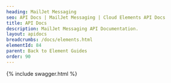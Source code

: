 ```yaml
---
heading: MailJet Messaging
seo: API Docs | MailJet Messaging | Cloud Elements API Docs
title: API Docs
description: MailJet Messaging API Documentation.
layout: apidocs
breadcrumbs: /docs/elements.html
elementId: 84
parent: Back to Element Guides
order: 90
---
```


{% include swagger.html %}
